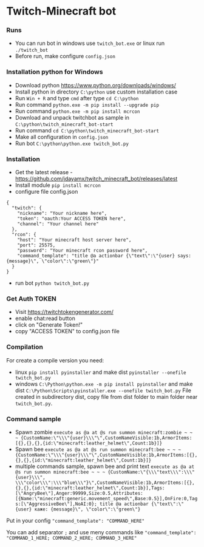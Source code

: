 # Twitch-Minecraft bot
### Runs
- You can run bot in windows use `twitch_bot.exe` or linux run `./twitch_bot`
- Before run, make configure `config.json` 

### Installation python for Windows
- Download python https://www.python.org/downloads/windows/
- Install python in directory `C:\python` use custom installation case
- Run `Win + R` and type `cmd` after type `cd C:\python`
- Run command `python.exe -m pip install --upgrade pip`
- Run command `python.exe -m pip install mcrcon`
- Download and unpack twitchbot as sample in `C:\python\twitch_minecraft_bot-start`
- Run command `cd C:\python\twitch_minecraft_bot-start`
- Make all configuration in `config.json`
- Run bot `C:\python\python.exe twitch_bot.py`

### Installation
- Get the latest release - https://github.com/jdayamx/twitch_minecraft_bot/releases/latest
- Install module `pip install mcrcon`
- configure file config.json
```
{
  "twitch": {
    "nickname": "Your nickname here",
    "token": "oauth:Your ACCESS TOKEN here",
    "channel": "Your channel here"
  },
  "rcon": {
    "host": "Your minecraft host server here",
    "port": 25575,
    "password": "Your minecraft rcon password here",
    "command_template": "title @a actionbar {\"text\":\"{user} says: {message}\", \"color\":\"green\"}"
  }
}
```
- run bot `python twitch_bot.py`
### Get Auth TOKEN
- Visit https://twitchtokengenerator.com/
- enable chat:read button
- click on "Generate Token!"
- copy "ACCESS TOKEN" to config.json file

### Compilation
For create a compile version you need:
- linux  `pip install pyinstaller` and make dist `pyinstaller --onefile twitch_bot.py`
- windows `C:\Python\python.exe -m pip install pyinstaller` and make dist `C:\Python\Scripts\pyinstaller.exe --onefile twitch_bot.py`
File created in subdirectory dist, copy file from dist folder to main folder near `twitch_bot.py`.

### Command sample
- Spawn zombie `execute as @a at @s run summon minecraft:zombie ~ ~ ~ {CustomName:\"\\\"{user}\\\"\",CustomNameVisible:1b,ArmorItems:[{},{},{},{id:\"minecraft:leather_helmet\",Count:1b}]}`
- Spawn bee `execute as @a at @s run summon minecraft:bee ~ ~ ~ {CustomName:\"\\\"{user}\\\"\",CustomNameVisible:1b,ArmorItems:[{},{},{},{id:\"minecraft:leather_helmet\",Count:1b}]}`
- multiple commands sample, spawn bee and print text `execute as @a at @s run summon minecraft:bee ~ ~ ~ {CustomName:\"{\\\"text\\\":\\\"{user}\\\", \\\"color\\\":\\\"blue\\\"}\",CustomNameVisible:1b,ArmorItems:[{},{},{},{id:\"minecraft:leather_helmet\",Count:1b}],Tags:[\"AngryBee\"],Anger:99999,Size:0.5,Attributes:[{Name:\"minecraft:generic.movement_speed\",Base:0.5}],OnFire:0,Tags:[\"AggressiveBee\"],NoAI:0}; title @a actionbar {\"text\":\"{user} каже: {message}\", \"color\":\"green\"}`

Put in your config  `"command_template": "COMMAND_HERE"` 

You can add separator `;` and use meny commands like `"command_template": "COMMAND_1_HERE; COMMAND_2_HERE; COMMAND_3_HERE" `
